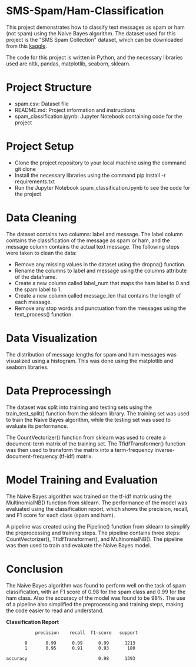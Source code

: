 # SMS-Spam/Ham-Classification
This project demonstrates how to classify text messages as spam or ham (not spam) using the Naive Bayes algorithm. The dataset used for this project is the "SMS Spam Collection" dataset, which can be downloaded from this [kaggle](https://www.kaggle.com/datasets/uciml/sms-spam-collection-dataset).

The code for this project is written in Python, and the necessary libraries used are nltk, pandas, matplotlib, seaborn, sklearn.

# Project Structure
- spam.csv: Dataset file
- README.md: Project information and instructions
- spam_classification.ipynb: Jupyter Notebook containing code for the project

# Project Setup

- Clone the project repository to your local machine using the command git clone <repository-url> 
- Install the necessary libraries using the command pip install -r requirements.txt
- Run the Jupyter Notebook spam_classification.ipynb to see the code for the project

# Data Cleaning
  
The dataset contains two columns: label and message. The label column contains the classification of the message as spam or ham, and the message column contains the actual text message. The following steps were taken to clean the data:

- Remove any missing values in the dataset using the dropna() function.
- Rename the columns to label and message using the columns attribute of the dataframe.
- Create a new column called label_num that maps the ham label to 0 and the spam label to 1.
- Create a new column called message_len that contains the length of each message.
- Remove any stop words and punctuation from the messages using the text_process() function.

# Data Visualization

The distribution of message lengths for spam and ham messages was visualized using a histogram. This was done using the matplotlib and seaborn libraries.

# Data Preprocessingh

The dataset was split into training and testing sets using the train_test_split() function from the sklearn library. The training set was used to train the Naive Bayes algorithm, while the testing set was used to evaluate its performance.

The CountVectorizer() function from sklearn was used to create a document-term matrix of the training set. The TfidfTransformer() function was then used to transform the matrix into a term-frequency inverse-document-frequency (tf-idf) matrix.

# Model Training and Evaluation
The Naive Bayes algorithm was trained on the tf-idf matrix using the MultinomialNB() function from sklearn. The performance of the model was evaluated using the classification report, which shows the precision, recall, and F1 score for each class (spam and ham).

A pipeline was created using the Pipeline() function from sklearn to simplify the preprocessing and training steps. The pipeline contains three steps: CountVectorizer(), TfidfTransformer(), and MultinomialNB(). The pipeline was then used to train and evaluate the Naive Bayes model.

# Conclusion
 
The Naive Bayes algorithm was found to perform well on the task of spam classification, with an F1 score of 0.98 for the spam class and 0.99 for the ham class. Also the accuracy of the model was found to be 98%. The use of a pipeline also simplified the preprocessing and training steps, making the code easier to read and understand.
 
  **Classification Report**
  
               precision    recall  f1-score   support

           0       0.99      0.99      0.99      1213
           1       0.95      0.91      0.93       180

    accuracy                           0.98      1393

